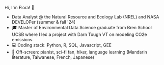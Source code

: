 Hi, I'm Flora! 🌿

- Data Analyst @ the Natural Resource and Ecology Lab (NREL) and NASA DEVELOPer (summer & fall '24) 
- 🎓 Master of Environmental Data Science graduate from Bren School UCSB where I led a project with Darn Tough VT on modeling CO2e emissions
- 💻 Coding stack: Python, R, SQL, Javascript, GEE
- 🎹 Off-screen: pianist, sci-fi fan, hiker, language learning (Mandarin literature, Taiwanese, French, Japanese)
  


